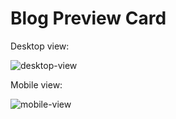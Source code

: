 # Blog Preview Card

Desktop view:

![desktop-view](https://github.com/user-attachments/assets/aff8fc74-1302-42db-9b4c-6eb2d2404a81)

Mobile view:

![mobile-view](https://github.com/user-attachments/assets/43b6c13e-8ae1-4bf8-bbd7-8de45972990e)
